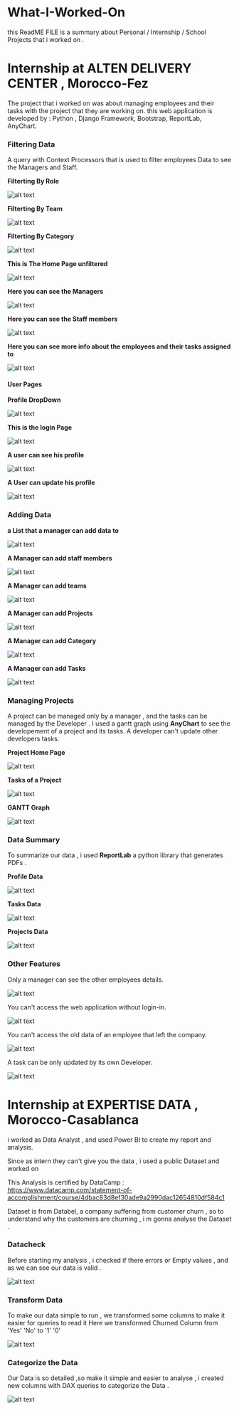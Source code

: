 # What-I-Worked-On
this ReadME FILE is a summary about Personal / Internship / School Projects  that i worked on .
# Internship at ALTEN DELIVERY CENTER , Morocco-Fez
The project that i worked on was about managing employees and their tasks with the project that they are working on.
this web application is developed by : Python , Django Framework, Bootstrap, ReportLab, AnyChart. 
### Filtering Data 
A query with Context Processors that is used to filter employees Data to see the Managers and Staff.

**Filterting By Role**

![alt text](https://github.com/IsHafid/What-I-Worked-On/blob/main/Alten%20Internship%20Project%20IMGs/Filter%20BY%20Statut.PNG)

**Filterting By Team**

![alt text](https://github.com/IsHafid/What-I-Worked-On/blob/main/Alten%20Internship%20Project%20IMGs/Filter%20BY%20Team.PNG)

**Filterting By Category**

![alt text](https://github.com/IsHafid/What-I-Worked-On/blob/main/Alten%20Internship%20Project%20IMGs/Filter%20BY%20category.PNG)

**This is The Home Page unfiltered** 

![alt text](https://github.com/IsHafid/What-I-Worked-On/blob/main/Alten%20Internship%20Project%20IMGs/All.PNG)

**Here you can see the Managers**

![alt text](https://github.com/IsHafid/What-I-Worked-On/blob/main/Alten%20Internship%20Project%20IMGs/manager.PNG)

**Here you can see the Staff members**

![alt text](https://github.com/IsHafid/What-I-Worked-On/blob/main/Alten%20Internship%20Project%20IMGs/staff.PNG)

**Here you can see more info about the employees and their tasks assigned to** 

![alt text](https://github.com/IsHafid/What-I-Worked-On/blob/main/Alten%20Internship%20Project%20IMGs/user%20detail.PNG)

#### User Pages

**Profile DropDown**

![alt text](https://github.com/IsHafid/What-I-Worked-On/blob/main/Alten%20Internship%20Project%20IMGs/ProfileDropDown.PNG)

**This is the login Page**

![alt text](https://github.com/IsHafid/What-I-Worked-On/blob/main/Alten%20Internship%20Project%20IMGs/Login.PNG)

**A user can see his profile**

![alt text](https://github.com/IsHafid/What-I-Worked-On/blob/main/Alten%20Internship%20Project%20IMGs/profile.PNG)

**A User can update his profile**

![alt text](https://github.com/IsHafid/What-I-Worked-On/blob/main/Alten%20Internship%20Project%20IMGs/upp.PNG)



### Adding Data
**a List that a manager can add data to**

![alt text](https://github.com/IsHafid/What-I-Worked-On/blob/main/Alten%20Internship%20Project%20IMGs/drop.PNG)

**A Manager can add staff members**

![alt text](https://github.com/IsHafid/What-I-Worked-On/blob/main/Alten%20Internship%20Project%20IMGs/Addu.PNG)

**A Manager can add teams**

![alt text](https://github.com/IsHafid/What-I-Worked-On/blob/main/Alten%20Internship%20Project%20IMGs/addte.PNG)

**A Manager can add Projects**

![alt text](https://github.com/IsHafid/What-I-Worked-On/blob/main/Alten%20Internship%20Project%20IMGs/addp.PNG)

**A Manager can add Category**

![alt text](https://github.com/IsHafid/What-I-Worked-On/blob/main/Alten%20Internship%20Project%20IMGs/addc.PNG)

**A Manager can add Tasks**

![alt text](https://github.com/IsHafid/What-I-Worked-On/blob/main/Alten%20Internship%20Project%20IMGs/addt.PNG)

### Managing Projects

A project can be managed only by a manager , and the tasks can be managed by the Developer .
I used a gantt graph using **AnyChart** to see the developement of a project and its tasks.
A developer can't update other developers tasks.

**Project Home Page**

![alt text](https://github.com/IsHafid/What-I-Worked-On/blob/main/Alten%20Internship%20Project%20IMGs/projet.PNG)


**Tasks of a Project**

![alt text](https://github.com/IsHafid/What-I-Worked-On/blob/main/Alten%20Internship%20Project%20IMGs/task.PNG)

**GANTT Graph**

![alt text](https://github.com/IsHafid/What-I-Worked-On/blob/main/Alten%20Internship%20Project%20IMGs/Graph.PNG)



### Data Summary

To summarize our data , i used **ReportLab** a python library that generates PDFs .

**Profile Data**

![alt text](https://github.com/IsHafid/What-I-Worked-On/blob/main/Alten%20Internship%20Project%20IMGs/ppdf.PNG)

**Tasks Data**

![alt text](https://github.com/IsHafid/What-I-Worked-On/blob/main/Alten%20Internship%20Project%20IMGs/tpdf.PNG)

**Projects Data**

![alt text](https://github.com/IsHafid/What-I-Worked-On/blob/main/Alten%20Internship%20Project%20IMGs/propdf.PNG)

### Other Features
Only a manager can see the other employees details.

![alt text](https://github.com/IsHafid/What-I-Worked-On/blob/main/Alten%20Internship%20Project%20IMGs/Staff%20Home.PNG)

You can't access the web application without login-in.

![alt text](https://github.com/IsHafid/What-I-Worked-On/blob/main/Alten%20Internship%20Project%20IMGs/Ac.PNG)

You can't access the old data of an employee that left the company.

![alt text](https://github.com/IsHafid/What-I-Worked-On/blob/main/Alten%20Internship%20Project%20IMGs/Staff%20access%20by%20links.PNG)

A task can be only updated by its own Developer.

![alt text](https://github.com/IsHafid/What-I-Worked-On/blob/main/Alten%20Internship%20Project%20IMGs/TaskP.PNG)


# Internship at EXPERTISE DATA , Morocco-Casablanca
i worked as Data Analyst , and used Power BI to create my report and analysis. 

Since as intern they can't give you the data , i used a public Dataset and worked on 

This Analysis is certified by DataCamp : https://www.datacamp.com/statement-of-accomplishment/course/4dbac83d8ef30ade9a2990dac12654810df584c1

Dataset is from Databel, a company suffering from customer churn , so to understand why the customers are churning , i m gonna analyse the Dataset .


### Datacheck
Before starting my analysis , i checked if there errors or Empty values , and as we can see our data is valid .

![alt text](https://github.com/IsHafid/What-I-Worked-On/blob/main/Expertise%20Data%20Internship%20Churn%20Rate%20Analysis/Datacheck.PNG)


### Transform Data

To make our data simple to run , we transformed some columns to make it easier for queries to read it
Here we transformed Churned Column from 'Yes' 'No' to '1' '0'

![alt text](https://github.com/IsHafid/What-I-Worked-On/blob/main/Expertise%20Data%20Internship%20Churn%20Rate%20Analysis/Transform.PNG)

### Categorize the Data
Our Data is so detailed ,so make it simple and easier to analyse , i created new columns with DAX queries to categorize the Data .

![alt text](https://github.com/IsHafid/What-I-Worked-On/blob/main/Expertise%20Data%20Internship%20Churn%20Rate%20Analysis/Categ.PNG)




